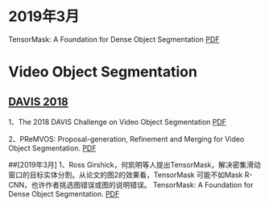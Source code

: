 # 2019年3月
TensorMask: A Foundation for Dense Object Segmentation [PDF](https://arxiv.org/pdf/1803.00557.pdf)
# Video Object Segmentation

## [DAVIS 2018](https://davischallenge.org/challenge2018/publications.html/ "DAVIS2018")

1、The 2018 DAVIS Challenge on Video Object Segmentation [PDF](https://arxiv.org/pdf/1803.00557.pdf)

2、PReMVOS: Proposal-generation, Refinement and Merging for Video Object Segmentation. [PDF](https://arxiv.org/pdf/1807.09190.pdf)

##[2019年3月]
1、Ross Girshick，何凯明等人提出TensorMask，解决密集滑动窗口的目标实体分割。从论文的图2的效果看，TensorMask
可能不如Mask R-CNN，也许作者挑选图错误或图的说明错误。
TensorMask: A Foundation for Dense Object Segmentation. [PDF](https://arxiv.org/pdf/1903.12174.pdf)

